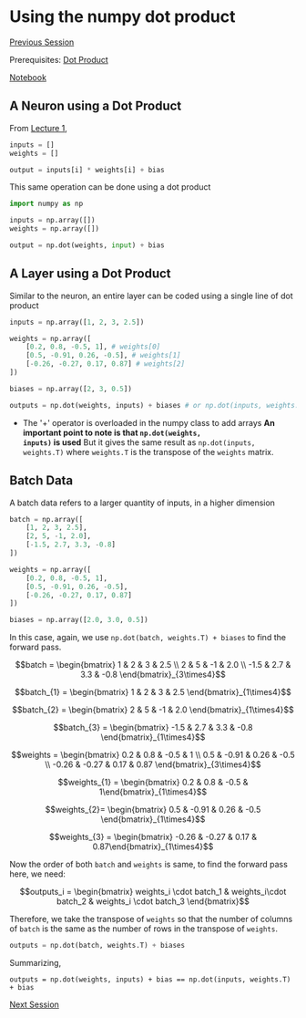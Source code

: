 # Using the numpy dot product
[Previous Session](Session_1.md)

Prerequisites: [Dot Product](../Prerequisites/Dot_Products.md)

[Notebook](/code-files/2_Using_NumPy.ipynb)

## A Neuron using a Dot Product

From [Lecture 1](Lecture_1), 
```python
inputs = []
weights = []

output = inputs[i] * weights[i] + bias
```
This same operation can be done using a dot product
```python
import numpy as np

inputs = np.array([])
weights = np.array([])

output = np.dot(weights, input) + bias
```


## A Layer using a Dot Product

Similar to the neuron, an entire layer can be coded using a single line of dot product

```python
inputs = np.array([1, 2, 3, 2.5])

weights = np.array([
    [0.2, 0.8, -0.5, 1], # weights[0]
    [0.5, -0.91, 0.26, -0.5], # weights[1]
    [-0.26, -0.27, 0.17, 0.87] # weights[2]
])

biases = np.array([2, 3, 0.5])

outputs = np.dot(weights, inputs) + biases # or np.dot(inputs, weights.T)
```

 - The '+' operator is overloaded in the numpy class to add arrays
**An important point to note is that <code>np.dot(weights, inputs)</code> is used**
But it gives the same result as <code>np.dot(inputs, weights.T)</code> where `weights.T` is the transpose of the `weights` matrix.

## Batch Data

A batch data refers to a larger quantity of inputs, in a higher dimension

```python
batch = np.array([
    [1, 2, 3, 2.5],
    [2, 5, -1, 2.0],
    [-1.5, 2.7, 3.3, -0.8]
])

weights = np.array([
    [0.2, 0.8, -0.5, 1],
    [0.5, -0.91, 0.26, -0.5],
    [-0.26, -0.27, 0.17, 0.87]
])

biases = np.array([2.0, 3.0, 0.5])
```

In this case, again, we use `np.dot(batch, weights.T) + biases` to find the forward pass.

```math
batch = \begin{bmatrix} 1 & 2 & 3 & 2.5 \\ 2 & 5 & -1 & 2.0 \\ -1.5 & 2.7 & 3.3 & -0.8 \end{bmatrix}_{3\times4}
```
```math
batch_{1} = \begin{bmatrix} 1 & 2 & 3 & 2.5 \end{bmatrix}_{1\times4}
```

```math
batch_{2} = \begin{bmatrix} 2 & 5 & -1 & 2.0 \end{bmatrix}_{1\times4}
```

```math
batch_{3} = \begin{bmatrix} -1.5 & 2.7 & 3.3 & -0.8 \end{bmatrix}_{1\times4}
```

```math
weights = \begin{bmatrix} 0.2 & 0.8 & -0.5 & 1 \\ 0.5 & -0.91 & 0.26 & -0.5 \\ -0.26 & -0.27 & 0.17 & 0.87 \end{bmatrix}_{3\times4}
```

```math
weights_{1} = \begin{bmatrix} 0.2 & 0.8 & -0.5 & 1\end{bmatrix}_{1\times4}
```

```math
weights_{2}= \begin{bmatrix} 0.5 & -0.91 & 0.26 & -0.5 \end{bmatrix}_{1\times4}
```

```math
weights_{3} = \begin{bmatrix} -0.26 & -0.27 & 0.17 & 0.87\end{bmatrix}_{1\times4}
```

Now the order of both `batch` and `weights` is same, to find the forward pass here, we need:


```math
outputs_i = \begin{bmatrix} weights_i \cdot batch_1 & weights_i\cdot batch_2 & weights_i \cdot batch_3 \end{bmatrix}
```

Therefore, we take the transpose of `weights` so that the number of columns of `batch` is the same as the number of rows in the transpose of `weights`.

```python
outputs = np.dot(batch, weights.T) + biases
```

Summarizing, 

```
outputs = np.dot(weights, inputs) + bias == np.dot(inputs, weights.T) + bias
```

[Next Session](Session_3.md)
